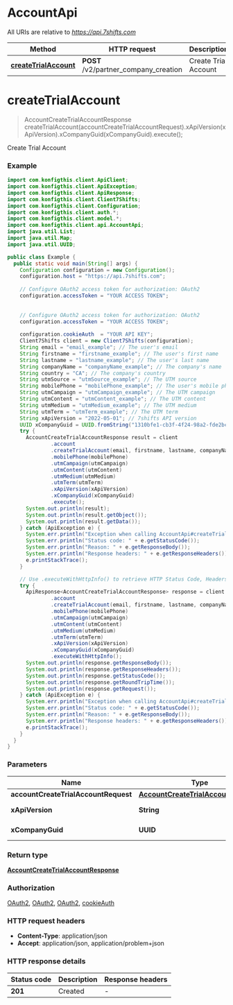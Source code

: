 # AccountApi

All URIs are relative to *https://api.7shifts.com*

| Method | HTTP request | Description |
|------------- | ------------- | -------------|
| [**createTrialAccount**](AccountApi.md#createTrialAccount) | **POST** /v2/partner_company_creation | Create Trial Account |


<a name="createTrialAccount"></a>
# **createTrialAccount**
> AccountCreateTrialAccountResponse createTrialAccount(accountCreateTrialAccountRequest).xApiVersion(xApiVersion).xCompanyGuid(xCompanyGuid).execute();

Create Trial Account

### Example
```java
import com.konfigthis.client.ApiClient;
import com.konfigthis.client.ApiException;
import com.konfigthis.client.ApiResponse;
import com.konfigthis.client.Client7Shifts;
import com.konfigthis.client.Configuration;
import com.konfigthis.client.auth.*;
import com.konfigthis.client.model.*;
import com.konfigthis.client.api.AccountApi;
import java.util.List;
import java.util.Map;
import java.util.UUID;

public class Example {
  public static void main(String[] args) {
    Configuration configuration = new Configuration();
    configuration.host = "https://api.7shifts.com";
    
    // Configure OAuth2 access token for authorization: OAuth2
    configuration.accessToken = "YOUR ACCESS TOKEN";
    
    
    // Configure OAuth2 access token for authorization: OAuth2
    configuration.accessToken = "YOUR ACCESS TOKEN";
    
    configuration.cookieAuth  = "YOUR API KEY";
    Client7Shifts client = new Client7Shifts(configuration);
    String email = "email_example"; // The user's email
    String firstname = "firstname_example"; // The user's first name
    String lastname = "lastname_example"; // The user's last name
    String companyName = "companyName_example"; // The company's name
    String country = "CA"; // The company's country
    String utmSource = "utmSource_example"; // The UTM source
    String mobilePhone = "mobilePhone_example"; // The user's mobile phone
    String utmCampaign = "utmCampaign_example"; // The UTM campaign
    String utmContent = "utmContent_example"; // The UTM content
    String utmMedium = "utmMedium_example"; // The UTM medium
    String utmTerm = "utmTerm_example"; // The UTM term
    String xApiVersion = "2022-05-01"; // 7shifts API version
    UUID xCompanyGuid = UUID.fromString("1310bfe1-cb3f-4f24-98a2-fde2bc504108"); // Company GUID
    try {
      AccountCreateTrialAccountResponse result = client
              .account
              .createTrialAccount(email, firstname, lastname, companyName, country, utmSource)
              .mobilePhone(mobilePhone)
              .utmCampaign(utmCampaign)
              .utmContent(utmContent)
              .utmMedium(utmMedium)
              .utmTerm(utmTerm)
              .xApiVersion(xApiVersion)
              .xCompanyGuid(xCompanyGuid)
              .execute();
      System.out.println(result);
      System.out.println(result.getObject());
      System.out.println(result.getData());
    } catch (ApiException e) {
      System.err.println("Exception when calling AccountApi#createTrialAccount");
      System.err.println("Status code: " + e.getStatusCode());
      System.err.println("Reason: " + e.getResponseBody());
      System.err.println("Response headers: " + e.getResponseHeaders());
      e.printStackTrace();
    }

    // Use .executeWithHttpInfo() to retrieve HTTP Status Code, Headers and Request
    try {
      ApiResponse<AccountCreateTrialAccountResponse> response = client
              .account
              .createTrialAccount(email, firstname, lastname, companyName, country, utmSource)
              .mobilePhone(mobilePhone)
              .utmCampaign(utmCampaign)
              .utmContent(utmContent)
              .utmMedium(utmMedium)
              .utmTerm(utmTerm)
              .xApiVersion(xApiVersion)
              .xCompanyGuid(xCompanyGuid)
              .executeWithHttpInfo();
      System.out.println(response.getResponseBody());
      System.out.println(response.getResponseHeaders());
      System.out.println(response.getStatusCode());
      System.out.println(response.getRoundTripTime());
      System.out.println(response.getRequest());
    } catch (ApiException e) {
      System.err.println("Exception when calling AccountApi#createTrialAccount");
      System.err.println("Status code: " + e.getStatusCode());
      System.err.println("Reason: " + e.getResponseBody());
      System.err.println("Response headers: " + e.getResponseHeaders());
      e.printStackTrace();
    }
  }
}

```

### Parameters

| Name | Type | Description  | Notes |
|------------- | ------------- | ------------- | -------------|
| **accountCreateTrialAccountRequest** | [**AccountCreateTrialAccountRequest**](AccountCreateTrialAccountRequest.md)|  | |
| **xApiVersion** | **String**| 7shifts API version | [optional] |
| **xCompanyGuid** | **UUID**| Company GUID | [optional] |

### Return type

[**AccountCreateTrialAccountResponse**](AccountCreateTrialAccountResponse.md)

### Authorization

[OAuth2](../README.md#OAuth2), [OAuth2](../README.md#OAuth2), [OAuth2](../README.md#OAuth2), [cookieAuth](../README.md#cookieAuth)

### HTTP request headers

 - **Content-Type**: application/json
 - **Accept**: application/json, application/problem+json

### HTTP response details
| Status code | Description | Response headers |
|-------------|-------------|------------------|
| **201** | Created |  -  |

